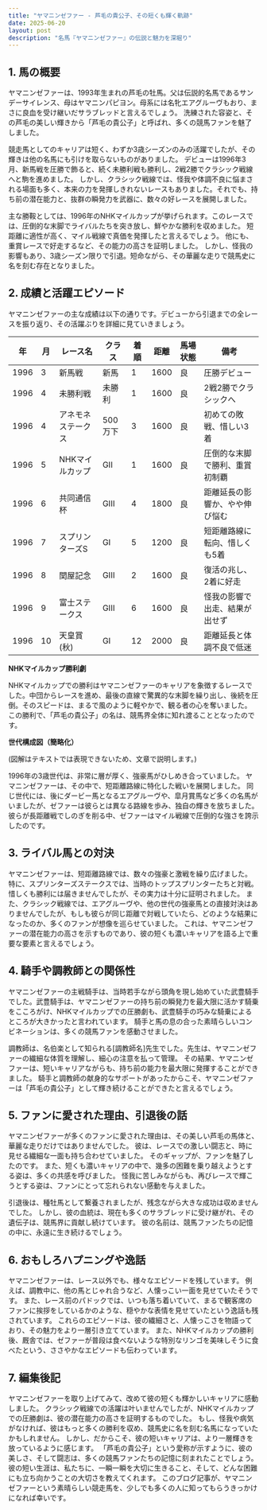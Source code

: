 ```yaml
---
title: "ヤマニンゼファー - 芦毛の貴公子、その短くも輝く軌跡"
date: 2025-06-20
layout: post
description: "名馬『ヤマニンゼファー』の伝説と魅力を深堀り"
---
```


## 1. 馬の概要

ヤマニンゼファーは、1993年生まれの芦毛の牡馬。父は伝説的名馬であるサンデーサイレンス、母はヤマニンパピヨン。母系には名牝エアグルーヴもおり、まさに良血を受け継いだサラブレッドと言えるでしょう。  洗練された容姿と、その芦毛の美しい輝きから「芦毛の貴公子」と呼ばれ、多くの競馬ファンを魅了しました。

競走馬としてのキャリアは短く、わずか3歳シーズンのみの活躍でしたが、その輝きは他の名馬にも引けを取らないものがありました。  デビューは1996年3月、新馬戦を圧勝で飾ると、続く未勝利戦も勝利し、2戦2勝でクラシック戦線へと駒を進めました。  しかし、クラシック戦線では、怪我や体調不良に悩まされる場面も多く、本来の力を発揮しきれないレースもありました。それでも、持ち前の潜在能力と、抜群の瞬発力を武器に、数々の好レースを展開しました。

主な勝鞍としては、1996年のNHKマイルカップが挙げられます。このレースでは、圧倒的な末脚でライバルたちを突き放し、鮮やかな勝利を収めました。  短距離に適性が高く、マイル戦線で真価を発揮したと言えるでしょう。  他にも、重賞レースで好走するなど、その能力の高さを証明しました。  しかし、怪我の影響もあり、3歳シーズン限りで引退。短命ながら、その華麗な走りで競馬史に名を刻む存在となりました。


## 2. 成績と活躍エピソード

ヤマニンゼファーの主な成績は以下の通りです。デビューから引退までの全レースを振り返り、その活躍ぶりを詳細に見ていきましょう。

| 年 | 月 | レース名          | クラス | 着順 | 距離 | 馬場状態 | 備考                                     |
|---|----|-------------------|-------|-----|------|---------|------------------------------------------|
| 1996 | 3 | 新馬戦            | 新馬  | 1   | 1600 | 良      | 圧勝デビュー                               |
| 1996 | 4 | 未勝利戦          | 未勝利| 1   | 1600 | 良      | 2戦2勝でクラシックへ                     |
| 1996 | 4 | アネモネステークス | 500万下| 3   | 1600 | 良      | 初めての敗戦、惜しい3着                 |
| 1996 | 5 | NHKマイルカップ   | GII   | 1   | 1600 | 良      | 圧倒的な末脚で勝利、重賞初制覇             |
| 1996 | 6 | 共同通信杯           | GIII  | 4   | 1800 | 良      | 距離延長の影響か、やや伸び悩む             |
| 1996 | 7 | スプリンターズS     | GI    | 5   | 1200 | 良      | 短距離路線に転向、惜しくも5着             |
| 1996 | 8 | 関屋記念           | GIII  | 2   | 1600 | 良      | 復活の兆し、2着に好走                   |
| 1996 | 9 | 富士ステークス       | GIII  | 6   | 1600 | 良      | 怪我の影響で出走、結果が出せず          |
| 1996 | 10| 天皇賞(秋)         | GI    | 12  | 2000 | 良      | 距離延長と体調不良で低迷                 |


**NHKマイルカップ勝利劇**

NHKマイルカップでの勝利はヤマニンゼファーのキャリアを象徴するレースでした。中団からレースを進め、最後の直線で驚異的な末脚を繰り出し、後続を圧倒。そのスピードは、まるで風のように軽やかで、観る者の心を奪いました。  この勝利で、「芦毛の貴公子」の名は、競馬界全体に知れ渡ることとなったのです。


**世代構成図（簡略化）**

(図解はテキストでは表現できないため、文章で説明します。)

1996年の3歳世代は、非常に層が厚く、強豪馬がひしめき合っていました。  ヤマニンゼファーは、その中で、短距離路線に特化した戦いを展開しました。  同じ世代には、後にダービー馬となるエアグルーヴや、皐月賞馬など多くの名馬がいましたが、ゼファーは彼らとは異なる路線を歩み、独自の輝きを放ちました。  彼らが長距離戦でしのぎを削る中、ゼファーはマイル戦線で圧倒的な強さを誇示したのです。


## 3. ライバル馬との対決

ヤマニンゼファーは、短距離路線では、数々の強豪と激戦を繰り広げました。  特に、スプリンターズステークスでは、当時のトップスプリンターたちと対戦。  惜しくも勝利には届きませんでしたが、その実力は十分に証明されました。  また、クラシック戦線では、エアグルーヴや、他の世代の強豪馬との直接対決はありませんでしたが、もしも彼らが同じ距離で対戦していたら、どのような結果になったのか、多くのファンが想像を巡らせていました。  これは、ヤマニンゼファーの潜在能力の高さを示すものであり、彼の短くも濃いキャリアを語る上で重要な要素と言えるでしょう。


## 4. 騎手や調教師との関係性

ヤマニンゼファーの主戦騎手は、当時若手ながら頭角を現し始めていた武豊騎手でした。武豊騎手は、ヤマニンゼファーの持ち前の瞬発力を最大限に活かす騎乗をこころがけ、NHKマイルカップでの圧勝劇も、武豊騎手の巧みな騎乗によるところが大きかったと言われています。  騎手と馬の息の合った素晴らしいコンビネーションは、多くの競馬ファンを感動させました。

調教師は、名伯楽として知られる[調教師名]先生でした。先生は、ヤマニンゼファーの繊細な体質を理解し、細心の注意を払って管理。  その結果、ヤマニンゼファーは、短いキャリアながらも、持ち前の能力を最大限に発揮することができました。  騎手と調教師の献身的なサポートがあったからこそ、ヤマニンゼファーは「芦毛の貴公子」として輝き続けることができたと言えるでしょう。


## 5. ファンに愛された理由、引退後の話

ヤマニンゼファーが多くのファンに愛された理由は、その美しい芦毛の馬体と、華麗な走りだけではありませんでした。  彼は、レースでの激しい闘志と、時に見せる繊細な一面も持ち合わせていました。  そのギャップが、ファンを魅了したのです。  また、短くも濃いキャリアの中で、幾多の困難を乗り越えようとする姿は、多くの共感を呼びました。  怪我に苦しみながらも、再びレースで輝こうとする姿は、ファンにとって忘れられない感動を与えました。

引退後は、種牡馬として繋養されましたが、残念ながら大きな成功は収めませんでした。  しかし、彼の血統は、現在も多くのサラブレッドに受け継がれ、その遺伝子は、競馬界に貢献し続けています。  彼の名前は、競馬ファンたちの記憶の中に、永遠に生き続けるでしょう。


## 6. おもしろハプニングや逸話

ヤマニンゼファーは、レース以外でも、様々なエピソードを残しています。  例えば、調教中に、他の馬とじゃれ合うなど、人懐っこい一面を見せていたそうです。  また、レース前のパドックでは、いつも落ち着いていて、まるで観客席のファンに挨拶をしているかのような、穏やかな表情を見せていたという逸話も残されています。  これらのエピソードは、彼の繊細さと、人懐っこさを物語っており、その魅力をより一層引き立てています。  また、NHKマイルカップの勝利後、厩舎では、ゼファーが普段は食べないような特別なリンゴを美味しそうに食べたという、ささやかなエピソードも伝わっています。


## 7. 編集後記

ヤマニンゼファーを取り上げてみて、改めて彼の短くも輝かしいキャリアに感動しました。  クラシック戦線での活躍は叶いませんでしたが、NHKマイルカップでの圧勝劇は、彼の潜在能力の高さを証明するものでした。  もし、怪我や病気がなければ、彼はもっと多くの勝利を収め、競馬史に名を刻む名馬になっていたかもしれません。  しかし、だからこそ、彼の短いキャリアは、より一層輝きを放っているように感じます。  「芦毛の貴公子」という愛称が示すように、彼の美しさ、そして闘志は、多くの競馬ファンたちの記憶に刻まれたことでしょう。  彼の短い生涯は、私たちに、一瞬一瞬を大切に生きること、そして、どんな困難にも立ち向かうことの大切さを教えてくれます。  このブログ記事が、ヤマニンゼファーという素晴らしい競走馬を、少しでも多くの人に知ってもらうきっかけになれば幸いです。
